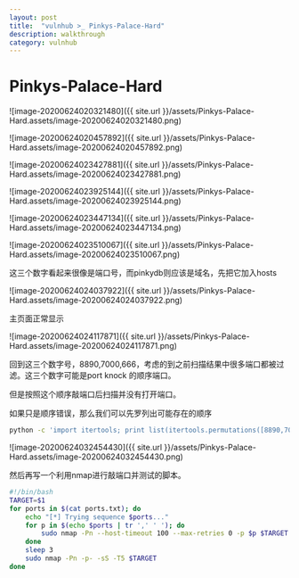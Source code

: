 ```yaml
---
layout: post
title:  "vulnhub >_ Pinkys-Palace-Hard"
description: walkthrough
category: vulnhub
---
```

# Pinkys-Palace-Hard

![image-20200624020321480]({{ site.url }}/assets/Pinkys-Palace-Hard.assets/image-20200624020321480.png)



![image-20200624020457892]({{ site.url }}/assets/Pinkys-Palace-Hard.assets/image-20200624020457892.png)

![image-20200624023427881]({{ site.url }}/assets/Pinkys-Palace-Hard.assets/image-20200624023427881.png)

![image-20200624023925144]({{ site.url }}/assets/Pinkys-Palace-Hard.assets/image-20200624023925144.png)

![image-20200624023447134]({{ site.url }}/assets/Pinkys-Palace-Hard.assets/image-20200624023447134.png)

![image-20200624023510067]({{ site.url }}/assets/Pinkys-Palace-Hard.assets/image-20200624023510067.png)

这三个数字看起来很像是端口号，而pinkydb则应该是域名，先把它加入hosts

![image-20200624024037922]({{ site.url }}/assets/Pinkys-Palace-Hard.assets/image-20200624024037922.png)

主页面正常显示

![image-20200624024117871]({{ site.url }}/assets/Pinkys-Palace-Hard.assets/image-20200624024117871.png)

回到这三个数字号，8890,7000,666，考虑的到之前扫描结果中很多端口都被过滤。这三个数字可能是port knock 的顺序端口。

但是按照这个顺序敲端口后扫描并没有打开端口。

如果只是顺序错误，那么我们可以先罗列出可能存在的顺序

```bash
python -c 'import itertools; print list(itertools.permutations([8890,7000,666]))' | sed 's/), /\n/g' | tr -cd '0-9,\n' | sort | uniq > ports.txt
```

![image-20200624032454430]({{ site.url }}/assets/Pinkys-Palace-Hard.assets/image-20200624032454430.png)

然后再写一个利用nmap进行敲端口并测试的脚本。

```bash
#!/bin/bash
TARGET=$1
for ports in $(cat ports.txt); do
    echo "[*] Trying sequence $ports..."
    for p in $(echo $ports | tr ',' ' '); do
        sudo nmap -Pn --host-timeout 100 --max-retries 0 -p $p $TARGET
    done
    sleep 3
	sudo nmap -Pn -p- -sS -T5 $TARGET
done
```



